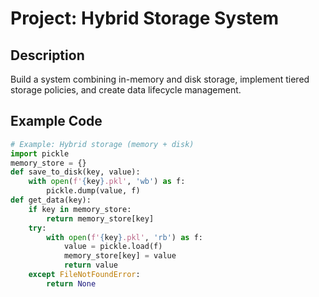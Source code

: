 # Project: Hybrid Storage System

## Description
Build a system combining in-memory and disk storage, implement tiered storage policies, and create data lifecycle management.

## Example Code
```python
# Example: Hybrid storage (memory + disk)
import pickle
memory_store = {}
def save_to_disk(key, value):
    with open(f'{key}.pkl', 'wb') as f:
        pickle.dump(value, f)
def get_data(key):
    if key in memory_store:
        return memory_store[key]
    try:
        with open(f'{key}.pkl', 'rb') as f:
            value = pickle.load(f)
            memory_store[key] = value
            return value
    except FileNotFoundError:
        return None
```
